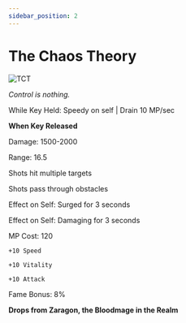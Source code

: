 ```yaml
---
sidebar_position: 2
---
```


# The Chaos Theory

![TCT](https://vwiki.valorserver.com/api/item/picture/the%20chaos%20theory)

<i>Control is nothing.</i>

While Key Held: Speedy on self | Drain 10 MP/sec

**When Key Released**

Damage: 1500-2000

Range: 16.5

Shots hit multiple targets

Shots pass through obstacles

Effect on Self: Surged for 3 seconds

Effect on Self: Damaging for 3 seconds

MP Cost: 120

    +10 Speed
    
    +10 Vitality
    
    +10 Attack
    
Fame Bonus: 8%

**Drops from Zaragon, the Bloodmage in the Realm**
